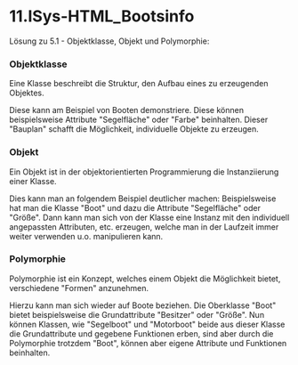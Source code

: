 # 11.ISys-HTML_Bootsinfo
 
Lösung zu 5.1 - Objektklasse, Objekt und Polymorphie:

<h3> Objektklasse </h3>
<p>Eine Klasse beschreibt die Struktur, den Aufbau eines zu erzeugenden Objektes.</p>
<p>Diese kann am Beispiel von Booten demonstriere. Diese können beispielsweise Attribute "Segelfläche" oder "Farbe" beinhalten. Dieser "Bauplan" schafft die Möglichkeit, individuelle Objekte zu erzeugen.</p>

<h3> Objekt </h3>
<p>Ein Objekt ist in der objektorientierten Programmierung die Instanziierung einer Klasse.</p>
<p>Dies kann man an folgendem Beispiel deutlicher machen: Beispielsweise hat man die Klasse "Boot" und dazu die Attribute "Segelfläche" oder "Größe". Dann kann man sich von der Klasse eine Instanz mit den individuell angepassten Attributen, etc. erzeugen, welche man in der Laufzeit immer weiter verwenden u.o. manipulieren kann.</p>

<h3> Polymorphie </h3>
<p>Polymorphie ist ein Konzept, welches einem Objekt die Möglichkeit bietet, verschiedene "Formen" anzunehmen.</p>
<p>Hierzu kann man sich wieder auf Boote beziehen. Die Oberklasse "Boot" bietet beispielsweise die Grundattribute "Besitzer" oder "Größe". Nun können Klassen, wie "Segelboot" und "Motorboot" beide aus dieser Klasse die Grundattribute und gegebene Funktionen erben, sind aber durch die Polymorphie trotzdem "Boot", können aber eigene Attribute und Funktionen beinhalten.</p>
